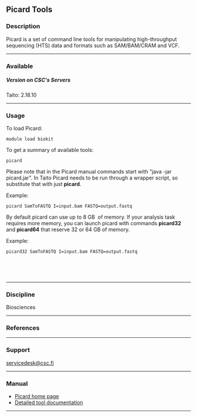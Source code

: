 ## Picard Tools

### Description

Picard is a set of command line tools for manipulating high-throughput
sequencing (HTS) data and formats such as SAM/BAM/CRAM and VCF.

------------------------------------------------------------------------

### Available

##### Version on CSC's Servers

  
Taito: 2.18.10

------------------------------------------------------------------------

### Usage

To load Picard:

    module load biokit

To get a summary of available tools:

    picard

Please note that in the Picard manual commands start with "java -jar
picard.jar". In Taito Picard needs to be run through a wrapper script,
so substitute that with just **picard**.

Example:

    picard SamToFASTQ I=input.bam FASTQ=output.fastq

By default picard can use up to 8 GB  of memory. If your analysis task
requires more memory, you can launch picard with commands **picard32**
and **picard64** that reserve 32 or 64 GB of memory.

Example:

    picard32 SamToFASTQ I=input.bam FASTQ=output.fastq

 

 

------------------------------------------------------------------------

### Discipline

Biosciences  

------------------------------------------------------------------------

### References

------------------------------------------------------------------------

### Support

servicedesk@csc.fi

------------------------------------------------------------------------

### Manual

-   [Picard home page]
-   [Detailed tool documentation]

------------------------------------------------------------------------

  [Picard home page]: http://broadinstitute.github.io/picard/
  [Detailed tool documentation]: http://broadinstitute.github.io/picard/command-line-overview.html
